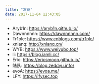 ```yaml
---
title: "友链"
date: 2017-11-04 12:43:05
---
```


* Aryb1n: https://aryb1n.github.io/  
* Dawnnnnnn: https://dawnnnnnn.com/  
* Tr1ple: https://www.cnblogs.com/tr1ple/  
* xnianq: http://xnianq.cn/  
* WYB: https://www.weiyubo.top/  
* li: https://blog.iamli.cc/  
* Eric: https://ericsmoon.github.io/  
* 陆队: https://blog.zeddyu.info/  
* evoA: https://evoa.me/  
* LFY: https://lfysec.top  
